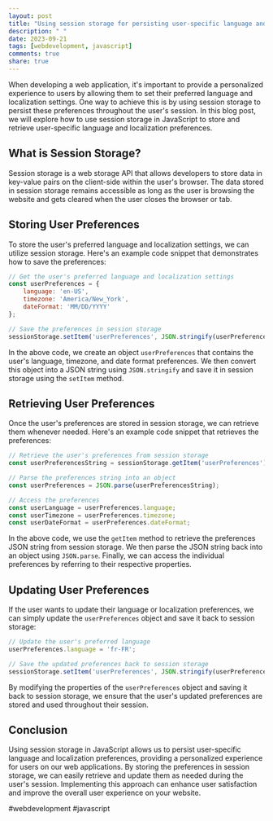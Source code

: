 ```yaml
---
layout: post
title: "Using session storage for persisting user-specific language and localization preferences in JavaScript"
description: " "
date: 2023-09-21
tags: [webdevelopment, javascript]
comments: true
share: true
---
```


When developing a web application, it's important to provide a personalized experience to users by allowing them to set their preferred language and localization settings. One way to achieve this is by using session storage to persist these preferences throughout the user's session. In this blog post, we will explore how to use session storage in JavaScript to store and retrieve user-specific language and localization preferences.

## What is Session Storage?

Session storage is a web storage API that allows developers to store data in key-value pairs on the client-side within the user's browser. The data stored in session storage remains accessible as long as the user is browsing the website and gets cleared when the user closes the browser or tab.

## Storing User Preferences

To store the user's preferred language and localization settings, we can utilize session storage. Here's an example code snippet that demonstrates how to save the preferences:

```javascript
// Get the user's preferred language and localization settings
const userPreferences = {
    language: 'en-US',
    timezone: 'America/New_York',
    dateFormat: 'MM/DD/YYYY'
};

// Save the preferences in session storage
sessionStorage.setItem('userPreferences', JSON.stringify(userPreferences));
```

In the above code, we create an object `userPreferences` that contains the user's language, timezone, and date format preferences. We then convert this object into a JSON string using `JSON.stringify` and save it in session storage using the `setItem` method.

## Retrieving User Preferences

Once the user's preferences are stored in session storage, we can retrieve them whenever needed. Here's an example code snippet that retrieves the preferences:

```javascript
// Retrieve the user's preferences from session storage
const userPreferencesString = sessionStorage.getItem('userPreferences');

// Parse the preferences string into an object
const userPreferences = JSON.parse(userPreferencesString);

// Access the preferences
const userLanguage = userPreferences.language;
const userTimezone = userPreferences.timezone;
const userDateFormat = userPreferences.dateFormat;
```

In the above code, we use the `getItem` method to retrieve the preferences JSON string from session storage. We then parse the JSON string back into an object using `JSON.parse`. Finally, we can access the individual preferences by referring to their respective properties.

## Updating User Preferences

If the user wants to update their language or localization preferences, we can simply update the `userPreferences` object and save it back to session storage:

```javascript
// Update the user's preferred language
userPreferences.language = 'fr-FR';

// Save the updated preferences back to session storage
sessionStorage.setItem('userPreferences', JSON.stringify(userPreferences));
```

By modifying the properties of the `userPreferences` object and saving it back to session storage, we ensure that the user's updated preferences are stored and used throughout their session.

## Conclusion

Using session storage in JavaScript allows us to persist user-specific language and localization preferences, providing a personalized experience for users on our web applications. By storing the preferences in session storage, we can easily retrieve and update them as needed during the user's session. Implementing this approach can enhance user satisfaction and improve the overall user experience on your website.

#webdevelopment #javascript